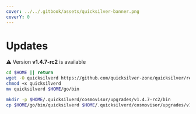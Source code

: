 ```yaml
---
cover: ../../.gitbook/assets/quicksilver-banner.png
coverY: 0
---
```


# Updates

⚠️ Version **v1.4.7-rc2** is available

```bash
cd $HOME || return
wget -O quicksilverd https://github.com/quicksilver-zone/quicksilver/releases/download/v1.4.7-rc2/quicksilverd-v1.4.7-rc2-amd64
chmod +x quicksilverd
mv quicksilverd $HOME/go/bin

mkdir -p $HOME/.quicksilverd/cosmovisor/upgrades/v1.4.7-rc2/bin
cp $HOME/go/bin/quicksilverd $HOME/.quicksilverd/cosmovisor/upgrades/v1.4.7-rc2/bin/
```
